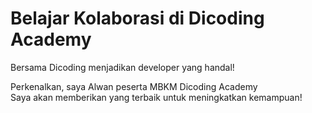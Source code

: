 Belajar Kolaborasi di Dicoding Academy
==
Bersama Dicoding menjadikan developer yang handal!

Perkenalkan, saya Alwan peserta MBKM Dicoding Academy<br>
Saya akan memberikan yang terbaik untuk meningkatkan kemampuan!
